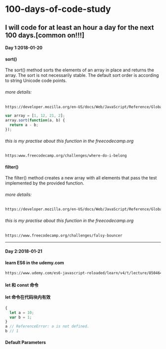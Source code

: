 # 100-days-of-code-study
## I will code for at least an hour a day for the next 100 days.[common on!!!]

#### Day 1:2018-01-20
####  sort()
The sort() method sorts the elements of an array in place and returns the array. The sort is not necessarily stable. The default sort order is according to string Unicode code points.
###### more details:
```html 
https://developer.mozilla.org/en-US/docs/Web/JavaScript/Reference/Global_Objects/Array/sort 
```

```js
var array = [1, 12, 21, 2];
array.sort(function(a, b) {
  return a - b;
});
```
###### this is my practise about this function in the freecodecamp.org
```html
https:www.freecodecamp.org/challenges/where-do-i-belong
```
#### filter()
The filter() method creates a new array with all elements that pass the test implemented by the provided function.
###### more details:
```html 
https://developer.mozilla.org/en-US/docs/Web/JavaScript/Reference/Global_Objects/Array/filter
```
###### this is my practise about this function in the freecodecamp.org
```html
https://www.freecodecamp.org/challenges/falsy-bouncer
```
____________________________________________________________________
#### Day 2:2018-01-21
#### learn ES6 in the udemy.com
```html
https://www.udemy.com/es6-javascript-reloaded/learn/v4/t/lecture/8504648?start=0
```
#### let 和 const 命令
#### let 命令在代码块内有效
```js
{
  let a = 10;
  var b = 1;
}
a // ReferenceError: a is not defined.
b // 1
```

#### Default Parameters



